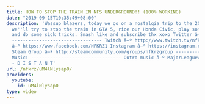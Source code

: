 ```yaml
---
title: HOW TO STOP THE TRAIN IN NFS UNDERGROUND!! (100% WORKING)
date: "2019-09-15T10:35:49+08:00"
description: 'Wassup blazers, today we go on a nostalgia trip to the 2000''s. Today
  we''ll try to stop the train in GTA 5, rice our Honda Civic, play some sick tunes
  and do some sick tricks. Smash like and subscribe thx xoxo Twitter â–º https://twitter.com/NFKRZAlt
  --------------------------------- Twitch â–º http://www.twitch.tv/nfkrz Facebook
  â–º https://www.facebook.com/NFKRZ1 Instagram â–º https://instagram.com/roman_nfkrz/
  Steam Group â–º http://steamcommunity.com/groups/nfkrzgroup ---------------------------------
  Music: --------------------------------- Outro music â–º MajorLeagueWobs/Holder
  - D I S T A N T'
url: /nfkrz/uM4lNlysap0/
providers:
  youtube:
    id: uM4lNlysap0
type: video
---
```

